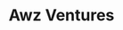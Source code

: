 ---
layout: firm_page
title: "Awz Ventures"
id: "awzventures.com"
permalink: "/awzventuresawzventures.com/"
website: "https://www.awzventures.com"
offices: "Toronto (Canada), Tel Aviv (Israel), Jersey City (United States)"
investment_stages: "Pre-Seed, Seed, Series A, Series B"
portfolio_companies: "Pentera, Ultra, Cervello, Classiq, DeepCube, New Photonics, Nanolock, Promise Bio, Assac, Elsight, Corsight, SIGA, Neural Guard, Stardust, CitrusX, DeepKeep, Nanopass, Octopus, Armonic, Filo, CyberRidge, Tervizio, Corsound, Valire, KTrust, ICS, KA Dynamic Color, Quantum Transistors, 101 Therapeutics, Magnus, Conbo.ai, Diamond Electronics"
portfolio_link: "https://www.awzventures.com/our-portfolio"
investment_markets: "Cybersecurity, Artificial Intelligence, Medtech, Quantum Computing, Data Compression, Renewable Energy, Industrial IoT"
founded_year: "2016"
description: "Awz combines business, technology, and investment experts with leading security and intelligence minds. They actively guide portfolio companies through commercial success and liquidity opportunities, focusing on next-generation, AI-powered technologies in security and related sectors."
linkedin: ""
twitter: ""
instagram: ""
team_page: "https://www.awzventures.com/our-team"
investor_type: "Venture Capital"
crunchbase: "https://www.crunchbase.com/organization/awz-ventures"
pitchbook: "https://pitchbook.com/profiles/investor/178933-87"

# SEO Optimization
meta_title: "Awz Ventures - VC Firm - projectstartups.com"
meta_description: "Awz Ventures, Awz combines business, technology, and investment experts with leading security and intelligence minds. They actively guide portfolio companies throug..."
meta_keywords: "Awz Ventures, Cybersecurity, Artificial Intelligence, Medtech, Quantum Computing, Data Compression, Renewable Energy, Industrial IoT, VC firm, venture capital, startup investor, projectstartups.com"
canonical_url: "https://vc.projectstartups.com/awzventuresawzventures.com/"
---